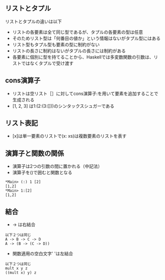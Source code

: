 ## リストとタプル
リストとタプルの違いは以下

- リストの各要素は全て同じ型であるが、タプルの各要素の型は任意
- そのためリスト型は「何番目の値か」という情報はないがタプル型にはある
- リスト型もタプル型も要素の型に制約がない
- リストの長さに制約はないがタプルの長さには制約がある
- 各要素に個別に型を持てることから、Haskellでは多変数関数の引数は、リストではなくタプルで受け渡す


## cons演算子
- リストは空リスト［］に対してcons演算子:を用いて要素を追加することで生成される
- [1, 2, 3] は1:(2:(3:[]))のシンタックスシュガーである

## リスト表記
- [x]は単一要素のリストで(x: xs)は複数要素のリストを表す

## 演算子と関数の関係
- 演算子は2つの引数の間に置かれる（中記法）
- 演算子を()で囲むと関数となる

```
*Main> (:) 1 [2]
[1,2]
*Main> 1:[2]
[1,2]
```

## 結合
- -> は右結合

```
以下２つは同じ
A -> B -> C -> D
A -> (B -> (C -> D))
```

- 関数適用の空白文字' 'は左結合

```
以下２つは同じ
mult x y z
((mult x) y) z 
```
